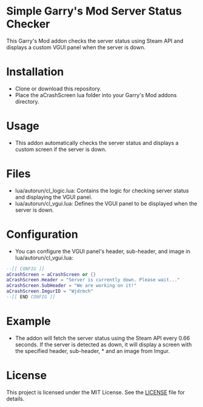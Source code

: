 # Simple Garry's Mod Server Status Checker

This Garry's Mod addon checks the server status using Steam API and displays a custom VGUI panel when the server is down.

# Installation

- Clone or download this repository.
- Place the aCrashScreen lua folder into your Garry's Mod addons directory.

# Usage

- This addon automatically checks the server status and displays a custom screen if the server is down.

# Files

- lua/autorun/cl_logic.lua: Contains the logic for checking server status and displaying the VGUI panel.
- lua/autorun/cl_vgui.lua: Defines the VGUI panel to be displayed when the server is down.

# Configuration

- You can configure the VGUI panel's header, sub-header, and image in lua/autorun/cl_vgui.lua:

```lua
--[[ CONFIG ]]
aCrashScreen = aCrashScreen or {}
aCrashScreen.Header = "Server is currently down. Please wait..."
aCrashScreen.SubHeader = "We are working on it!"
aCrashScreen.ImgurID = "Wjdrmch"
--[[ END CONFIG ]]
```

# Example

- The addon will fetch the server status using the Steam API every 0.66 seconds. If the server is detected as down, it will display a screen with the specified header, sub-header, \* and an image from Imgur.

# License

This project is licensed under the MIT License. See the [LICENSE](license.md) file for details.
